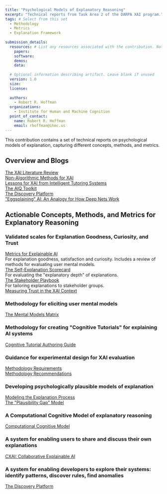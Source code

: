```yaml
---
title: "Psychological Models of Explanatory Reasoning"
excerpt: "Technical reports from Task Area 2 of the DARPA XAI program."
tags: # Select from this set
  - Methodology
  - Metrics
  - Explanation Framework
   
submission_details:
  resources: # List any resources associated with the contribution. Not all sections are required
    papers:
    software:
    demos:
    data:
   
  # Optional information describing artifact. Leave blank if unused
  version: 1.0
  size: 
  license: 
   
  authors:
    - Robert R. Hoffman
  organizations:
    - Institute for Human and Machine Cognition
  point_of_contact:
    name: Robert R. Hoffman
    email: rhoffman@ihmc.us
---
```

   
This contribution contains a set of technical reports on psychological models of explanation, capturing different concepts, methods, and metrics.

## Overview and Blogs
[The XAI Literature Review](https://data.kitware.com/api/v1/item/617af0622fa25629b9c86b26/download?contentDisposition=inline)  
[Non-Algorithmic Methods for XAI](https://data.kitware.com/api/v1/item/617af0702fa25629b9c86c02/download?contentDisposition=inline)  
[Lessons for XAI from Intelligent Tutoring Systems](https://data.kitware.com/api/v1/item/617af0612fa25629b9c86b17/download?contentDisposition=inline)  
[The AIQ Toolkit](https://data.kitware.com/api/v1/item/617af0552fa25629b9c86a3b/download?contentDisposition=inline)  
[The Discovery Platform](https://data.kitware.com/api/v1/item/617af0562fa25629b9c86a4b/download?contentDisposition=inline)  
["Eggsplaining" AI: An Analogy for How Deep Nets Work](https://data.kitware.com/api/v1/item/617af0572fa25629b9c86a57/download?contentDisposition=inline)

## Actionable Concepts, Methods, and Metrics for Explanatory Reasoning
### Validated scales for Explanation Goodness, Curiosity, and Trust
[Metrics for Explainable AI](https://data.kitware.com/api/v1/item/617af06c2fa25629b9c86bbb/download?contentDisposition=inline)  
    For explanation goodness, satisfaction and curiosity. Includes a review of methods for evaluating user mental models.  
[The Self-Explanation Scorecard ](https://data.kitware.com/api/v1/item/617af0742fa25629b9c86c40/download?contentDisposition=inline)  
    For evaluating the "explanatory depth" of explanations.  
[The Stakeholder Playbook](https://data.kitware.com/api/v1/item/617af0752fa25629b9c86c5f/download?contentDisposition=inline)  
    For tailoring explanations to stakeholder groups.  
[Measuring Trust in the XAI Context](https://data.kitware.com/api/v1/item/617af0662fa25629b9c86b4c/download?contentDisposition=inline)  

### Methodology for eliciting user mental models
[The Mental Models Matrix](https://data.kitware.com/api/v1/item/617af0672fa25629b9c86b66/download?contentDisposition=inline)

### Methodology for creating "Cognitive Tutorials" for explaining AI systems
[Cognitive Tutorial Authoring Guide](https://data.kitware.com/api/v1/item/617af0572fa25629b9c86a69/download?contentDisposition=inline)

### Guidance for experimental design for XAI evaluation
[Methodology Requirements](https://data.kitware.com/api/v1/item/617af06a2fa25629b9c86b9f/download?contentDisposition=inline)  
[Methodology Recommendations](https://data.kitware.com/api/v1/item/617af0682fa25629b9c86b77/download?contentDisposition=inline)

### Developing psychologically plausible models of explanation
[Modeling the Explanation Process](https://data.kitware.com/api/v1/item/617af06d2fa25629b9c86bcd/download?contentDisposition=inline)  
[The "Plausibility Gap" Model](https://data.kitware.com/api/v1/item/617af0712fa25629b9c86c11/download?contentDisposition=inline)

### A Computational Cognitive Model of explanatory reasoning
[Computational Cognitive Model](https://data.kitware.com/api/v1/item/617af05c2fa25629b9c86ab9/download?contentDisposition=inline)

### A system for enabling users to share and discuss their own explanations
[CXAI: Collaborative Explainable AI](https://data.kitware.com/api/v1/item/617af05d2fa25629b9c86acd/download?contentDisposition=inline)

### A system for enabling developers to explore their systems: identify patterns, discover rules, find anomalies
[The Discovery Platform](https://data.kitware.com/api/v1/item/617af0602fa25629b9c86afc/download?contentDisposition=inline)
